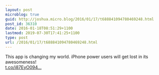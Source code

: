 ```yaml
---
layout: post
microblog: true
guid: http://joshua.micro.blog/2016/01/17/t688841094780469248.html
post_id: 36310
date: 2016-01-18T08:51:29+1100
lastmod: 2019-07-30T17:41:25+1100
type: post
url: /2016/01/17/t688841094780469248.html
---
```

This app is changing my world. iPhone power users will get lost in its awesomeness!  
[t.co/i87EyO094...](https://t.co/i87EyO094I)
